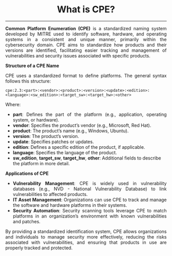 <center><h1>What is CPE?</h1></center>
<hr/>
<p class="p1" style="text-align: justify;"><strong>Common Platform Enumeration (CPE)</strong> is a standardized naming system developed by MITRE used to identify software, hardware, and operating systems in a consistent and unique manner, primarily within the cybersecurity domain. CPE aims to standardize how products and their versions are identified, facilitating easier tracking and management of vulnerabilities and security issues associated with specific products.</p>
<p class="p3"><strong>Structure of a CPE Name</strong></p>
<p class="p1" style="text-align: justify;">CPE uses a standardized format to define platforms. The general syntax follows this structure:</p>
<p><code>cpe:2.3:&lt;part&gt;:&lt;vendor&gt;:&lt;product&gt;:&lt;version&gt;:&lt;update&gt;:&lt;edition&gt;:&lt;language&gt;:&lt;sw_edition&gt;:&lt;target_sw&gt;:&lt;target_hw&gt;:&lt;other&gt;</code></p>
<p class="p1">Where:</p>
<ul>
<li class="p3" style="text-align: justify;"><strong>part</strong>: Defines the part of the platform (e.g., application, operating system, or hardware).</li>
<li class="p3"><strong>vendor</strong>: Specifies the product&rsquo;s vendor (e.g., Microsoft, Red Hat).</li>
<li class="p3"><strong>product</strong>: The product&rsquo;s name (e.g., Windows, Ubuntu).</li>
<li class="p3"><strong>version</strong>: The product&rsquo;s version.</li>
<li class="p3"><strong>update</strong>: Specifies patches or updates.</li>
<li class="p3"><strong>edition</strong>: Defines a specific edition of the product, if applicable.</li>
<li class="p3"><strong>language</strong>: Specifies the language of the product.</li>
<li class="p3"><strong>sw_edition</strong>, <strong>target_sw</strong>, <strong>target_hw</strong>, <strong>other</strong>: Additional fields to describe the platform in more detail.</li>
</ul>
<p class="p4"><strong>Applications of CPE</strong></p>
<ul>
<li class="p3" style="text-align: justify;"><strong>Vulnerability Management</strong>: CPE is widely used in vulnerability databases (e.g., NVD - National Vulnerability Database) to link vulnerabilities to affected products.</li>
<li class="p3" style="text-align: justify;"><strong>IT Asset Management</strong>: Organizations can use CPE to track and manage the software and hardware platforms in their systems.</li>
<li class="p3" style="text-align: justify;"><strong>Security Automation</strong>: Security scanning tools leverage CPE to match platforms in an organization&rsquo;s environment with known vulnerabilities and patches.</li>
            </ul>
            <p class="p1" style="text-align: justify;">By providing a standardized identification system, CPE allows organizations and individuals to manage security more effectively, reducing the risks associated with vulnerabilities, and ensuring that products in use are properly tracked and protected.</p>
